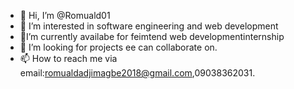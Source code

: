 - 👋 Hi, I’m @Romuald01
- 👀 I’m interested in software engineering and web development
- 🌱I’m currently availabe for feimtend web developmentinternship
- 💞️ I’m looking for projects ee can collaborate on. 
- 📫 How to reach me via email:romualdadjimagbe2018@gmail.com,09038362031.

<!---
Romuald01/Romuald01 is a ✨ special ✨ repository because its `README.md` (this file) appears on your GitHub profile.
You can click the Preview link to take a look at your changes.
--->
